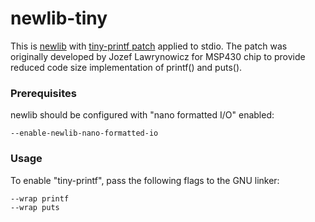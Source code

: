 # newlib-tiny

This is [newlib](https://sourceware.org/newlib/) with [tiny-printf patch](http://patches-tcwg.linaro.org/patch/17495/) applied to stdio. The patch was originally developed by Jozef Lawrynowicz for MSP430 chip to provide reduced code size implementation of printf() and puts().

### Prerequisites

newlib should be configured with "nano formatted I/O" enabled:

```
--enable-newlib-nano-formatted-io
```

### Usage

To enable "tiny-printf", pass the following flags to the GNU linker:
```
--wrap printf
--wrap puts
```

